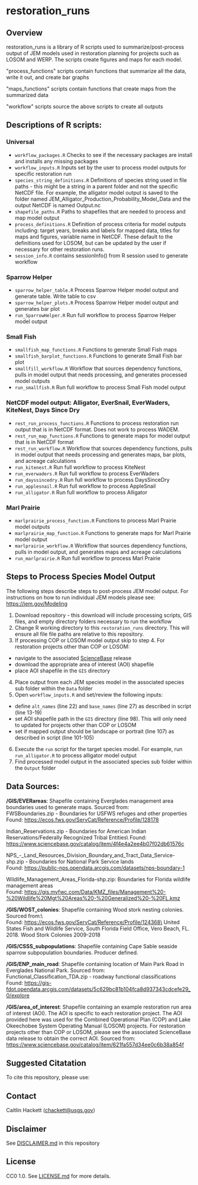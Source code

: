 # restoration_runs

## Overview

restoration_runs is a library of R scripts used to summarize/post-process output of JEM models used in restoration planning for projects such as LOSOM and WERP. The scripts create figures and maps for each model.

"process_functions" scripts contain functions that summarize all the data, write it out, and create bar graphs

"maps_functions" scripts contain functions that create maps from the summarized data

"workflow" scripts source the above scripts to create all outputs

## Descriptions of R scripts:

### Universal
* `workflow_packages.R` Checks to see if the necessary packages are install and installs any missing packages
* `workflow_inputs.R` Inputs set by the user to process model outputs for specific restoration run
* `species_string_definitions.R` Definitions of species string used in file paths - this might be a string in a parent folder and not the specific NetCDF file. For example, the alligator model output is saved to the folder named JEM_Alligator_Production_Probability_Model_Data and the output NetCDF is named Output.nc
* `shapefile_paths.R` Paths to shapefiles that are needed to process and map model output
* `process_definitions.R` Definition of process criteria for model outputs including: target years, breaks and labels for mapped data, titles for maps and figures, variable name in NetCDF. These default to the definitions used for LOSOM, but can be updated by the user if necessary for other restoration runs.
* `session_info.R` contains sessionInfo() from R session used to generate workflow

### Sparrow Helper
* `sparrow_helper_table.R` Process Sparrow Helper model output and generate table. Write table to csv
* `sparrow_helper_plots.R` Process Sparrow Helper model output and generates bar plot
* `run_SparrowHelper.R` Run full workflow to process Sparrow Helper model output

### Small Fish
* `smallfish_map_functions.R` Functions to generate Small Fish maps
* `smallfish_barplot_functions.R` Functions to generate Small Fish bar plot
* `smallfill_workflow.R` Workflow that sources dependency functions, pulls in model output that needs processing, and generates processed model outputs
* `run_smallfish.R` Run full workflow to process Small Fish model output

### NetCDF model output: Alligator, EverSnail, EverWaders, KiteNest, Days Since Dry
* `rest_run_process_functions.R` Functions to process restoration run output that is in NetCDF format. Does not work to process WADEM.
* `rest_run_map_functions.R` Functions to generate maps for model output that is in NetCDF format
* `rest_run_workflow.R` Workflow that sources dependency functions, pulls in model output that needs processing and generates maps, bar plots, and acreage calculations
* `run_kitenest.R` Run full workflow to process KiteNest
* `run_everwaders.R` Run full workflow to process EverWaders
* `run_dayssincedry.R` Run full workflow to process DaysSinceDry
* `run_applesnail.R` Run full workflow to process AppleSnail
* `run_alligator.R` Run full workflow to process Alligator

### Marl Prairie
* `marlprairie_process_function.R` Functions to process Marl Prairie model outputs
* `marlprairie_map_function.R` Functions to generate maps for Marl Prairie model output
* `marlprairie_workflow.R` Workflow that sources dependency functions, pulls in model output, and generates maps and acreage calculations
* `run_marlprairie.R` Run full workflow to process Marl Prairie 

## Steps to Process Species Model Output
The following steps describe steps to post-process JEM model output. For instructions on how to run individual JEM models please see: https://jem.gov/Modeling

1. Download repository - this download will include processing scripts, GIS files, and empty directory folders necessary to run the workflow
2. Change R working directory to this `restoration_runs` directory. This will ensure all file file paths are relative to this repository.
3. If processing COP or LOSOM model output skip to step 4. For restoration projects other than COP or LOSOM:
 - navigate to the associated [ScienceBase](https://www.sciencebase.gov/catalog/) release
 - download the appropriate area of interest (AOI) shapefile
 - place AOI shapefile in the `GIS` directory
4. Place output from each JEM species model in the associated species sub folder within the `Data` folder
5. Open `workflow_inputs.R` and set/review the following inputs:
 - define `alt_names` (line 22) and `base_names` (line 27) as described in script (line 13-19)
 - set AOI shapefile path in the `GIS` directory (line 98). This will only need to updated for projects other than COP or LOSOM
 - set if mapped output should be landscape or portrait (line 107) as described in script (line 101-105) 
6. Execute the `run` script for the target species model. For example, run `run_alligator.R` to process alligator model output
7. Find processed model output in the associated species sub folder within the `Output` folder

## Data Sources:
**/GIS/EVERareas**: Shapefile containing Everglades management area boundaries used to generate maps. Sourced from:\
  FWSBoundaries.zip - Boundaries for USFWS refuges and other properties\
  Found: https://ecos.fws.gov/ServCat/Reference/Profile/128178

  Indian_Reservations.zip - Boundaries for American Indian Reservations/Federally Recognized Tribal Entities\ 
  Found: https://www.sciencebase.gov/catalog/item/4f4e4a2ee4b07f02db61576c

  NPS_-_Land_Resources_Division_Boundary_and_Tract_Data_Service-shp.zip - Boundaries for National Park Service lands\
  Found: https://public-nps.opendata.arcgis.com/datasets/nps-boundary-1

  Wildlife_Management_Areas_Florida-shp.zip: Boundaries for Florida wildlife management areas\
  Found: https://gis.myfwc.com/Data/KMZ_files/Management%20-%20Wildlife%20Mgt%20Areas%20-%20Generalized%20-%20FL.kmz
  
**/GIS/WOST_colonies**: Shapefile containing Wood stork nesting colonies. Sourced from:\         
  Found: https://ecos.fws.gov/ServCat/Reference/Profile/124368\
  United States Fish and Wildlife Service, South Florida Field Office, Vero Beach, FL. 2018. Wood Stork Colonies 2009-2018

**/GIS/CSSS_subpopulations**: Shapefile containing Cape Sable seaside sparrow subpopulation boundaries. Producer defined.

**/GIS/ENP_main_road**: Shapefile containing location of Main Park Road in Everglades National Park. Sourced from:\
  Functional_Classification_TDA.zip - roadway functional classifications\
  Found: https://gis-fdot.opendata.arcgis.com/datasets/5c629bc81b104fca8d937343cdcefe29_0/explore 
  
**/GIS/area_of_interest**: Shapefile containing an example restoration run area of interest (AOI). The AOI is specific to each restoration project. The AOI provided here was used for the Combined Operational Plan (COP) and Lake Okeechobee System Operating Manual (LOSOM) projects. For restoration projects other than COP or LOSOM, please see the associated ScienceBase data release to obtain the correct AOI. Sourced from: https://www.sciencebase.gov/catalog/item/621fa557d34ee0c6b38a854f 

## Suggested Citatation
To cite this repository, please use:

## Contact
Caitlin Hackett (chackett@usgs.gov)

## Disclaimer
See [DISCLAIMER.md](https://code.usgs.gov/warc/jem/models/restoration_runs/-/blob/main/DISCLAIMER.md) in this repository

## License
CC0 1.0. See [LICENSE.md](https://code.usgs.gov/warc/jem/models/restoration_runs/-/blob/main/LICENSE.md) for more details.
